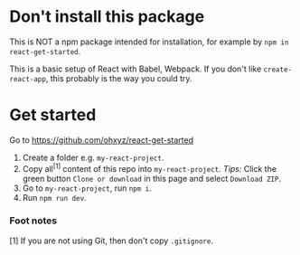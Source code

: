 # Don't install this package

This is NOT a npm package intended for installation, for example by `npm in react-get-started`.

This is a basic setup of React with Babel, Webpack. If you don't like `create-react-app`, this probably is the way you could try.

# Get started
Go to https://github.com/ohxyz/react-get-started

1. Create a folder e.g. `my-react-project`.
2. Copy all<sup>[1]</sup> content of this repo into `my-react-project`. _Tips:_ Click the green button `Clone or download` in this page and select `Download ZIP`.
3. Go to `my-react-project`, run `npm i`.
4. Run `npm run dev`.

### Foot notes
[1] If you are not using Git, then don't copy `.gitignore`.
